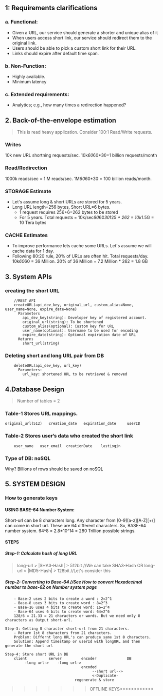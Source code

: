 ## 1: Requirements clarifications
### a. Functional:
- Given a URL, our service should generate a shorter and unique alias of it
- When users access short link, our service should redirect them to the original link.
- Users should be able to pick a custom short link for their URL.
- Links should expire after default time span.
### b. Non-Function:
- Highly available. 
- Minimum latency
### c. Extended requirements:
- Analytics; e.g., how many times a redirection happened?



## 2. Back-of-the-envelope estimation

> This is read heavy application. Consider 100:1 Read/Write requests.

### Writes

10k new URL shortning requests/sec. 10k*60*60*30=1 billion requests/month

### Read/Redirection

1000k reads/sec = 1 M reads/sec. 1M*60*60*30 = 100 billion reads/month.

### STORAGE Estimate
- Let's assume long & short URLs are stored for 5 years.
- Long URL length=256 bytes, Short URL=6 bytes. 
    - 1 request requires 256+6=262 bytes to be stored
    - For 5 years. Total requests = 10k/sec*60*60*30*12*5 * 262 = 10k*1.5G = 10 Tera bytes
    
### CACHE Estimates
 - To improve performance lets cache some URLs. Let's assume we will cache data for 1 day.
 - Following 80:20 rule, 20% of URLs are often hit.
    Total requests/day. 10k*60*60 = 36 Million. 20% of 36 Million = 7.2 Million * 262 = 1.8 GB
    
    
## 3. System APIs

### creating the short URL
```
    //REST API
    createURL(api_dev_key, original_url, custom_alias=None, user_name=None, expire_date=None)    
      Parameters
        api_dev_key(string): Developer key of registered account.
        original_url(string): To be shortened
        custom_alias(optional): Custom key for URL
        user_name(optional): Username to be used for encoding
        expire_date(string): Optional expiration date of URL
      Returns
        short_url(string)
```        
        
### Deleting short and long URL pair from DB
```    
    deleteURL(api_dev_key, url_key)
      Parameters:
        url_key: shortened URL to be retrieved & removed
```        
        
## 4.Database Design
> Number of tables = 2
### Table-1 Stores URL mappings.
    original_url(512)   creation_date   expiration_date     userID
### Table-2 Stores user’s data who created the short link
        user_name   user_email  creationDate    lastLogin

###  Type of DB: noSQL
Why? Billions of rows should be saved on noSQL


## 5. SYSTEM DESIGN

### How to generate keys

#### USING BASE-64 Number System:
Short-url can be 8 characters long. Any character from [0-9][a-z][A-Z][+/] can come in short url.
These are 64 different characters. So, BASE-64 number system. 64^8 = 2.8*10^14 = 280 Trillion possible strings.

#### STEPS   

##### Step-1: Calculate hash of long URL
> long-url > |SHA3-Hash|  > 512bit            //We can take SHA3-Hash OR
long-url > |MD5-Hash|  > 128bit             //Let's consider this
        
##### Step-2: Converting to Base-64    //See How to convert Hexadecimal number to base-62 on Number system page
        - Base-2 uses 2 bits to create a word : 2=2^1
        - Base-8 uses 3 bits to create word : 8=2^3
        - Base-16 uses 4 bits to create word: 16=2^4
        - Base-64 uses 6 bits to create word: 64=2^6
        128/6 = 21.33 = 21 characters or words. But we need only 8 characters as Output short-url.
        
    Step-3: Getting 8 character short-url from 21 characters.
        - Return 1st 8 characters from 21 characters.
        Problem: Differnt long URL's can produce same 1st 8 characters.
        Solution: Append timestamp or userId with longURL and then generate the short url
        
    Step-4: Store short URL in DB
        client          server         encoder              DB
             -long url->    -long url->
                                       encoded
                                            --short url-->
                                            <-Duplicate-
                                    regenerate & store
        
        
>>>>>>>OFFLINE KEYS<<<<<<<<<<<<
